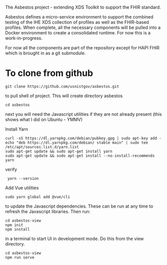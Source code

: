 The Asbestos project - extending XDS Toolkit to support the FHIR standard.

Asbestos defines a micro-service environment to support the combined testing of the IHE XDS collection of 
profiles as well as the FHIR-based profiles. When complete, all the necessary components will be pulled into a Docker
environment to create a consolidated runtime. For now this is a work-in-progress.

For now all the components are part of the repository except for HAPI FHIR which is brought in
as a git submodule.

# To clone from github

    git clone https://github.com/usnistgov/asbestos.git 
    
to pull shell of project. This will create directory asbestos

    cd asbestos
    
next you will need the Javascript utilities if they are not already present (this shows what I did on Ubuntu - YMMV)

Install Yarn
    
    curl -sS https://dl.yarnpkg.com/debian/pubkey.gpg | sudo apt-key add -
    echo "deb https://dl.yarnpkg.com/debian/ stable main" | sudo tee /etc/apt/sources.list.d/yarn.list
    sudo apt-get update && sudo apt-get install yarn
    sudo apt-get update && sudo apt-get install --no-install-recommends yarn
    
verify 
 
     yarn --version
     
Add Vue utilities

    sudo yarn global add @vue/cli
    
to update the Javascript dependencies. These can be run at any time to refresh the Javascript libraries. Then run:

    cd asbestos-view
    npm init
    npm install
    
in a terminal to start UI in development mode. Do this from the view directory.

    cd asbestos-view
    npm run serve


